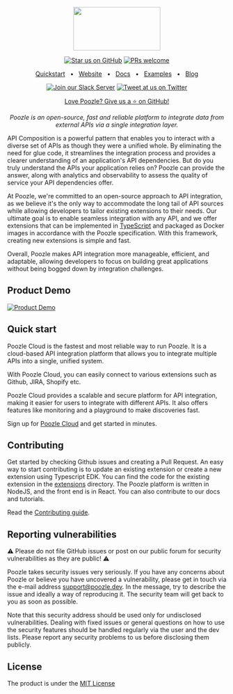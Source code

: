 <p align="center">
  <a href="https://poozle.dev"><img src="https://user-images.githubusercontent.com/17528887/221166175-706c5ce3-756e-49b5-985b-1dc5bf40b8e1.svg" width="200" height="100" /></a>
</p>

<div align="center">

[![Star us on GitHub](https://img.shields.io/github/stars/poozlehq/engine?color=FFD700&label=Stars&logo=Github)](https://github.com/poozlehq/engine)
[![PRs welcome](https://img.shields.io/badge/PRs-welcome-brightgreen.svg)](https://github.com/wundergraph/wundergraph/blob/main/CONTRIBUTING.md)

[Quickstart](https://docs.poozle.dev/quickstart)
<span>&nbsp;&nbsp;•&nbsp;&nbsp;</span>
[Website](https://poozle.dev/)
<span>&nbsp;&nbsp;•&nbsp;&nbsp;</span>
[Docs](https://docs.poozle.dev)
<span>&nbsp;&nbsp;•&nbsp;&nbsp;</span>
[Examples](https://docs.poozle.dev/examples)
<span>&nbsp;&nbsp;•&nbsp;&nbsp;</span>
[Blog](https://blog.poozle.dev/)

[![Join our Slack Server](https://img.shields.io/badge/Slack-chat%20with%20us-%235865F2?style=flat&logo=slack&logoColor=%23fff)](https://join.slack.com/t/poozle-community/shared_invite/zt-1pwu2hmj9-xtG~DGsW2aEWZc~QtOnVMQo)
[![Tweet at us on Twitter](https://img.shields.io/badge/Twitter-tweet%20at%20us-1da1f2?style=flat&logo=twitter&logoColor=%23fff)](https://twitter.com/poozlehq)

[Love Poozle? Give us a ⭐ on GitHub!](https://github.com/poozlehq/engine)

</div>

<p align="center">
    <em>Poozle is an open-source, fast and reliable platform to integrate data from external APIs via a single integration layer.
</em>
</p>

API Composition is a powerful pattern that enables you to interact with a diverse set of APIs as though they were a unified whole. By eliminating the need for glue code, it streamlines the integration process and provides a clearer understanding of an application's API dependencies. But do you truly understand the APIs your application relies on? Poozle can provide the answer, along with analytics and observability to assess the quality of service your API dependencies offer.

At Poozle, we're committed to an open-source approach to API integration, as we believe it's the only way to accommodate the long tail of API sources while allowing developers to tailor existing extensions to their needs. Our ultimate goal is to enable seamless integration with any API, and we offer extensions that can be implemented in [TypeScript](https://docs.poozle.dev/building_extension/overview) and packaged as Docker images in accordance with the Poozle specification. With this framework, creating new extensions is simple and fast.

Overall, Poozle makes API integration more manageable, efficient, and adaptable, allowing developers to focus on building great applications without being bogged down by integration challenges.

## Product Demo

[![Product Demo](http://img.youtube.com/vi/uGIssARKYec/0.jpg)](http://www.youtube.com/watch?v=uGIssARKYec)

## Quick start

Poozle Cloud is the fastest and most reliable way to run Poozle. It is a cloud-based API integration platform that allows you to integrate multiple APIs into a single, unified system.

With Poozle Cloud, you can easily connect to various extensions such as Github, JIRA, Shopify etc.

Poozle Cloud provides a scalable and secure platform for API integration, making it easier for users to integrate with different APIs. It also offers features like monitoring and a playground to make discoveries fast.

Sign up for [Poozle Cloud](https://poozle.dev/authentication/signup) and get started in minutes.

## Contributing

Get started by checking Github issues and creating a Pull Request. An easy way to start contributing is to update an existing extension or create a new extension using Typescript EDK. You can find the code for the existing extension in the [extensions](https://github.com/poozlehq/poozle/tree/main/poozle-integrations/extensions) directory. The Poozle platform is written in NodeJS, and the front end is in React. You can also contribute to our docs and tutorials.

Read the [Contributing guide](https://docs.poozle.dev/).

## Reporting vulnerabilities

⚠️ Please do not file GitHub issues or post on our public forum for security vulnerabilities as they are public! ⚠️

Poozle takes security issues very seriously. If you have any concerns about Poozle or believe you have uncovered a vulnerability, please get in touch via the e-mail address support@poozle.dev. In the message, try to describe the issue and ideally a way of reproducing it. The security team will get back to you as soon as possible.

Note that this security address should be used only for undisclosed vulnerabilities. Dealing with fixed issues or general questions on how to use the security features should be handled regularly via the user and the dev lists. Please report any security problems to us before disclosing them publicly.

## License

The product is under the [MIT License](https://github.com/poozlehq/engine/blob/main/LICENSE.md)
